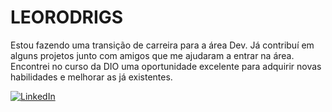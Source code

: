 # LEORODRIGS

Estou fazendo uma transição de carreira para a área Dev. Já contribuí em alguns projetos junto com amigos que me ajudaram a entrar na área. Encontrei no curso da DIO uma oportunidade excelente para adquirir novas habilidades e melhorar as já existentes.

[![LinkedIn](https://img.shields.io/badge/LinkedIn-0077B5?style=for-the-badge&logo=linkedin&logoColor=white)](https://www.linkedin.com/in/leonardo-rodrigues-558149248/)
